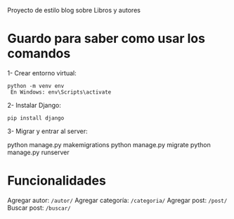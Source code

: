 
Proyecto de estilo blog sobre Libros y autores

# Guardo para saber como usar los comandos

1- Crear entorno virtual:
```
python -m venv env
 En Windows: env\Scripts\activate
```

2- Instalar Django:
```
pip install django
```

3- Migrar y entrar al server:

python manage.py makemigrations
python manage.py migrate
python manage.py runserver


# Funcionalidades
 Agregar autor: `/autor/`
 Agregar categoría: `/categoria/`
 Agregar post: `/post/`
 Buscar post: `/buscar/`
